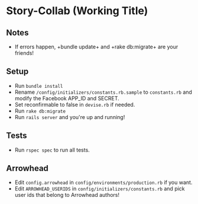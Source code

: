 Story-Collab (Working Title)
============================

Notes
-----

* If errors happen, +bundle update+ and +rake db:migrate+ are your friends!

Setup
-----
* Run `bundle install`
* Rename `/config/initializers/constants.rb.sample` to `constants.rb` and modify the Facebook APP_ID and SECRET.
* Set reconfirmable to false in `devise.rb` if needed.
* Run `rake db:migrate`
* Run `rails server` and you're up and running!

Tests
-----
* Run `rspec spec` to run all tests.

Arrowhead
---------
* Edit `config.arrowhead` in `config/environments/production.rb` if you want.
* Edit `ARROWHEAD_USERIDS` in `config/initializers/constants.rb` and pick user ids that belong to Arrowhead authors!
